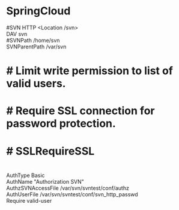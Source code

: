 # SpringCloud

#SVN  HTTP
<Location /svn>  
DAV svn  
#SVNPath /home/svn  
SVNParentPath /var/svn  
# # Limit write permission to list of valid users.  
# <LimitExcept GET PROPFIND OPTIONS REPORT>  
# # Require SSL connection for password protection.  
# # SSLRequireSSL  
#  
AuthType Basic  
AuthName "Authorization SVN"  
AuthzSVNAccessFile /var/svn/svntest/conf/authz  
AuthUserFile /var/svn/svntest/conf/svn_http_passwd  
Require valid-user  
# </LimitExcept>  
</Location>  
